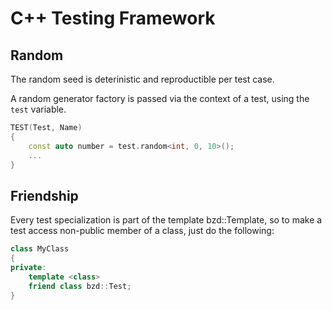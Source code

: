 # C++ Testing Framework

## Random

The random seed is deterinistic and reproductible per test case.

A random generator factory is passed via the context of a test, using the `test` variable.

```c++
TEST(Test, Name)
{
    const auto number = test.random<int, 0, 10>();
    ...
}
```

## Friendship

Every test specialization is part of the template bzd::Template<class>, so to make a test access non-public
member of a class, just do the following:

```c++
class MyClass
{
private:
    template <class>
    friend class bzd::Test;
}

```
